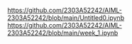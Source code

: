 https://github.com/2303A52242/AIML-2303A52242/blob/main/Untitled0.ipynb
https://github.com/2303A52242/AIML-2303A52242/blob/main/week_1.ipynb
